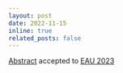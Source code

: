 ```yaml
---
layout: post
date: 2022-11-15
inline: true
related_posts: false
---
```


<a href="https://doi.org/10.1016/S0302-2838(23)00998-3">Abstract</a> accepted to <a href='https://eaucongress.uroweb.org'>EAU 2023</a>